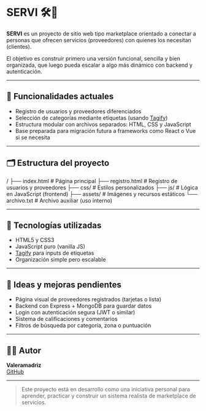 # SERVI 🛠️🧰

**SERVI** es un proyecto de sitio web tipo marketplace orientado a conectar a personas que ofrecen servicios (proveedores) con quienes los necesitan (clientes). 

El objetivo es construir primero una versión funcional, sencilla y bien organizada, que luego pueda escalar a algo más dinámico con backend y autenticación.

---

## 🚀 Funcionalidades actuales

- Registro de usuarios y proveedores diferenciados
- Selección de categorías mediante etiquetas (usando [Tagify](https://yaireo.github.io/tagify/))
- Estructura modular con archivos separados: HTML, CSS y JavaScript
- Base preparada para migración futura a frameworks como React o Vue si se necesita

---

## 🗂️ Estructura del proyecto
/
├── index.html # Página principal
├── registro.html # Registro de usuarios y proveedores
├── css/ # Estilos personalizados
├── js/ # Lógica en JavaScript (frontend)
├── assets/ # Imágenes y recursos estáticos
└── archivo.txt # Archivo auxiliar (uso interno)


---

## 🧱 Tecnologías utilizadas

- HTML5 y CSS3
- JavaScript puro (vanilla JS)
- [Tagify](https://github.com/yairEO/tagify) para inputs de etiquetas
- Organización simple pero escalable

---

## 📌 Ideas y mejoras pendientes

- Página visual de proveedores registrados (tarjetas o lista)
- Backend con Express + MongoDB para guardar datos
- Login con autenticación segura (JWT o similar)
- Sistema de calificaciones y comentarios
- Filtros de búsqueda por categoría, zona o puntuación

---

## 🧑‍💻 Autor

**Valeramadriz**  
[GitHub](https://github.com/Valeramadriz)

---

> Este proyecto está en desarrollo como una iniciativa personal para aprender, practicar y construir un sistema realista de marketplace de servicios.
